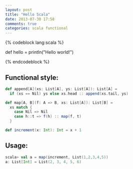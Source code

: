 ```yaml
---
layout: post
title: "Hello Scala"
date: 2013-07-30 17:58
comments: true
categories: scala functional
---
```



{% codeblock lang:scala %}

def hello = println("Hello world!")

{% endcodeblock %}

Functional style:
------------

```scala
def append[A](xs: List[A], ys: List[A]): List[A] =
  if (xs == Nil) ys else xs.head :: append(xs.tail, ys)

def map[A, B](f: A => B, xs: List[A]): List[B] =
  xs match {
    case Nil => Nil
    case h::t => f(h) :: map(f, t)
  }

def increment(x: Int): Int = x + 1

```

Usage:
-----------
```scala
scala> val a = map(increment, List(1,2,3,4,5))
a: List[Int] = List(2, 3, 4, 5, 6)
```